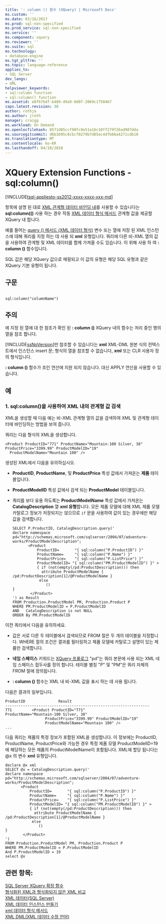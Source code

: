 ```yaml
---
title: ': column () 함수 (XQuery) | Microsoft Docs'
ms.custom: ''
ms.date: 03/16/2017
ms.prod: sql-non-specified
ms.prod_service: sql-non-specified
ms.service: ''
ms.component: xquery
ms.reviewer: ''
ms.suite: sql
ms.technology:
- database-engine
ms.tgt_pltfrm: ''
ms.topic: language-reference
applies_to:
- SQL Server
dev_langs:
- XML
helpviewer_keywords:
- sql:column function
- sql:column() function
ms.assetid: e8f67bdf-b489-49a9-9d0f-2069c1750467
caps.latest.revision: 38
author: rothja
ms.author: jroth
manager: craigg
ms.workload: On Demand
ms.openlocfilehash: 8571d05ccf90fc9e51a16c10ff279f26ad987dda
ms.sourcegitcommit: d6b1695c8cbc70279b7d85ec4dfb66a4271cdb10
ms.translationtype: MT
ms.contentlocale: ko-KR
ms.lasthandoff: 04/10/2018
---
```

# <a name="xquery-extension-functions---sqlcolumn"></a>XQuery Extension Functions - sql:column()
[!INCLUDE[tsql-appliesto-ss2012-xxxx-xxxx-xxx-md](../includes/tsql-appliesto-ss2012-xxxx-xxxx-xxx-md.md)]

  항목에 설명 된 대로 [XML 관계형 데이터 바인딩 내](../t-sql/xml/binding-relational-data-inside-xml-data.md)를 사용할 수 있습니다는 **sql:column(()** 사용 하는 경우 작동 [XML 데이터 형식 메서드](../t-sql/xml/xml-data-type-methods.md) 관계형 값을 제공할 XQuery 내 합니다.  
  
 예를 들어는 [query () 메서드 (XML 데이터 형식)](../t-sql/xml/query-method-xml-data-type.md) 변수 또는 열에 저장 된 XML 인스턴스에 대해 쿼리를 지정 하는 데 사용 되 **xml** 유형입니다. 쿼리에 다른 비-XML 열의 값을 사용하여 관계형 및 XML 데이터를 함께 가져올 수도 있습니다. 이 위해 사용 하 여 **: column ()** 함수입니다.  
  
 SQL 값은 해당 XQuery 값으로 매핑되고 이 값의 유형은 해당 SQL 유형과 같은 XQuery 기본 유형이 됩니다.  
  
## <a name="syntax"></a>구문  
  
```  
  
sql:column("columnName")  
```  
  
## <a name="remarks"></a>주의  
 에 지정 된 열에 대 한 참조가 확인 된 **: column ()** XQuery 내의 함수는 처리 중인 행의 열을 참조 합니다.  
  
 [!INCLUDE[ssNoVersion](../includes/ssnoversion-md.md)]만 참조할 수 있습니다는 **xml** XML-DML 원본 식의 컨텍스트에서 인스턴스 insert 문; 형식의 열을 참조할 수 없습니다, **xml** 또는 CLR 사용자 정의 형식입니다.  
  
 **: column ()** 함수가 조인 연산에 지원 되지 않습니다. 대신 APPLY 연산을 사용할 수 있습니다.  
  
## <a name="examples"></a>예  
  
### <a name="a-using-sqlcolumn-to-retrieve-the-relational-value-inside-xml"></a>1. sql:column()을 사용하여 XML 내의 관계형 값 검색  
 XML을 생성할 때 다음 예는 비-XML 관계형 열의 값을 검색하여 XML 및 관계형 데이터에 바인딩하는 방법을 보여 줍니다.  
  
 쿼리는 다음 형식의 XML을 생성합니다.  
  
```  
<Product ProductID="771" ProductName="Mountain-100 Silver, 38" ProductPrice="3399.99" ProductModelID="19"   
  ProductModelName="Mountain 100" />  
```  
  
 생성된 XML에서 다음을 유의하십시오.  
  
-   **ProductID**, **ProductName**, 및 **ProductPrice** 특성 값에서 가져온는 **제품** 테이블입니다.  
  
-   **ProductModelID** 특성 값에서 검색 되는 **ProductModel** 테이블입니다.  
  
-   쿼리를 보다 유용 하도록는 **ProductModelName** 특성 값에서 가져온는 **CatalogDescription** 열 **xml 유형**합니다. 모든 제품 모델에 대해 XML 제품 모델 카탈로그 정보가 저장되지는 않으므로 `if` 문을 사용하여 값이 있는 경우에만 해당 값을 검색합니다.  
  
    ```  
    SELECT P.ProductID, CatalogDescription.query('  
    declare namespace pd="http://schemas.microsoft.com/sqlserver/2004/07/adventure-works/ProductModelDescription";  
           <Product   
               ProductID=       "{ sql:column("P.ProductID") }"  
               ProductName=     "{ sql:column("P.Name") }"  
               ProductPrice=    "{ sql:column("P.ListPrice") }"  
               ProductModelID= "{ sql:column("PM.ProductModelID") }" >  
               { if (not(empty(/pd:ProductDescription))) then  
                 attribute ProductModelName { /pd:ProductDescription[1]/@ProductModelName }  
                else   
                   ()  
    }  
            </Product>  
    ') as Result  
    FROM Production.ProductModel PM, Production.Product P  
    WHERE PM.ProductModelID = P.ProductModelID  
    AND   CatalogDescription is not NULL  
    ORDER By PM.ProductModelID  
    ```  
  
 이전 쿼리에서 다음을 유의하세요.  
  
-   값은 서로 다른 두 테이블에서 검색되므로 FROM 절은 두 개의 테이블을 지정합니다. WHERE 절의 조건은 결과를 필터링하고 제품 모델에 카탈로그 설명이 있는 제품만 검색합니다.  
  
-   **네임 스페이스** 키워드는 [XQuery 프롤로그](../xquery/modules-and-prologs-xquery-prolog.md) "pd"는 쿼리 본문에 사용 되는 XML 네임 스페이스 접두사를 정의 합니다. 테이블 별칭 "P" 및 "PM"은 쿼리 자체의 FROM 절에 정의됩니다.  
  
-   **: column ()** 함수는 XML 내 비-XML 값을 표시 하는 데 사용 됩니다.  
  
 다음은 결과의 일부입니다.  
  
```  
ProductID               Result  
-----------------------------------------------------------------  
771         <Product ProductID="771"                   ProductName="Mountain-100 Silver, 38"   
                  ProductPrice="3399.99" ProductModelID="19"   
                  ProductModelName="Mountain 100" />  
...  
```  
  
 다음 쿼리는 제품의 특정 정보가 포함된 XML을 생성합니다. 이 정보에는 ProductID, ProductName, ProductPrice와 가능한 경우 특정 제품 모델 ProductModelID=19에 해당하는 모든 제품의 ProductModelName이 포함됩니다. XML에 할당 됩니다는 @x 의 변수 **xml** 유형입니다.  
  
```  
declare @x xml  
SELECT @x = CatalogDescription.query('  
declare namespace pd="http://schemas.microsoft.com/sqlserver/2004/07/adventure-works/ProductModelDescription";  
       <Product   
           ProductID=       "{ sql:column("P.ProductID") }"  
           ProductName=     "{ sql:column("P.Name") }"  
           ProductPrice=    "{ sql:column("P.ListPrice") }"  
           ProductModelID= "{ sql:column("PM.ProductModelID") }" >  
           { if (not(empty(/pd:ProductDescription))) then  
             attribute ProductModelName { /pd:ProductDescription[1]/@ProductModelName }  
            else   
               ()  
}  
        </Product>  
')   
FROM Production.ProductModel PM, Production.Product P  
WHERE PM.ProductModelID = P.ProductModelID  
And P.ProductModelID = 19  
select @x  
```  
  
## <a name="see-also"></a>관련 항목:  
 [SQL Server XQuery 확장 함수](http://msdn.microsoft.com/library/4bc5d499-5fec-4c3f-b11e-5ab5ef9d8f97)   
 [형식화된 XML과 형식화되지 않은 XML 비교](../relational-databases/xml/compare-typed-xml-to-untyped-xml.md)   
 [XML 데이터&#40;SQL Server&#41;](../relational-databases/xml/xml-data-sql-server.md)   
 [XML 데이터 인스턴스 만들기](../relational-databases/xml/create-instances-of-xml-data.md)   
 [xml 데이터 형식 메서드](../t-sql/xml/xml-data-type-methods.md)   
 [XML DML&#40;XML 데이터 수정 언어&#41;](../t-sql/xml/xml-data-modification-language-xml-dml.md)  
  
  
